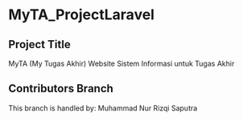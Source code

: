 # MyTA_ProjectLaravel

## Project Title
MyTA (My Tugas Akhir)
Website Sistem Informasi untuk Tugas Akhir

## Contributors Branch
This branch is handled by: Muhammad Nur Rizqi Saputra
